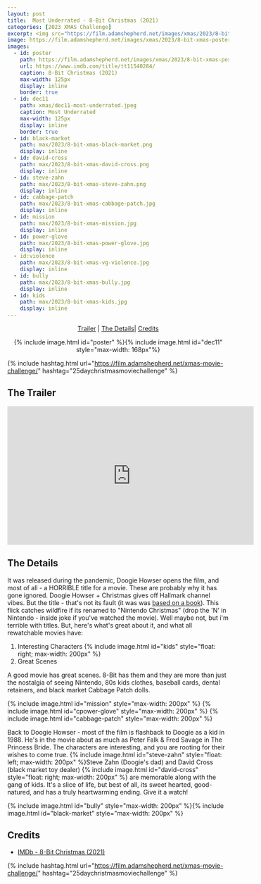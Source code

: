 ```yaml
---
layout: post
title:  Most Underrated - 8-Bit Christmas (2021)
categories: [2023 XMAS Challenge]
excerpt: <img src="https://film.adamshepherd.net/images/xmas/2023/8-bit-xmas-poster.jpg" width="125px"/>
image: https://film.adamshepherd.net/images/xmas/2023/8-bit-xmas-poster.jpg
images:
  - id: poster
    path: https://film.adamshepherd.net/images/xmas/2023/8-bit-xmas-poster.jpg
    url: https://www.imdb.com/title/tt11540284/
    caption: 8-Bit Christmas (2021)
    max-width: 125px
    display: inline
    border: true
  - id: dec11
    path: xmas/dec11-most-underrated.jpeg
    caption: Most Underrated	
    max-width: 125px
    display: inline
    border: true
  - id: black-market
    path: max/2023/8-bit-xmas-black-market.png
    display: inline
  - id: david-cross
    path: max/2023/8-bit-xmas-david-cross.png
    display: inline
  - id: steve-zahn
    path: max/2023/8-bit-xmas-steve-zahn.png
    display: inline
  - id: cabbage-patch
    path: max/2023/8-bit-xmas-cabbage-patch.jpg
    display: inline
  - id: mission
    path: max/2023/8-bit-xmas-mission.jpg
    display: inline
  - id: power-glove
    path: max/2023/8-bit-xmas-power-glove.jpg
    display: inline
  - id:violence
    path: max/2023/8-bit-xmas-vg-violence.jpg
    display: inline
  - id: bully
    path: max/2023/8-bit-xmas-bully.jpg
    display: inline
  - id: kids
    path: max/2023/8-bit-xmas-kids.jpg
    display: inline
---
```


<div style="text-align: center">
  <p><a href="#the-trailer">Trailer</a> | <a href="#the-details">The Details</a>| <a href="#credits">Credits</a></p>
  <p>{% include image.html id="poster" %}{% include image.html id="dec11" style="max-width: 168px"%}</p>
</div>

{% include hashtag.html url="https://film.adamshepherd.net/xmas-movie-challenge/" hashtag="25daychristmasmoviechallenge" %}

## The Trailer 

<div style="text-align: center">
  <iframe width="560" height="315" src="https://www.youtube.com/embed/CI-YWRK0VPo?si=cLvGRLBDhpKaJdVG" title="YouTube video player" frameborder="0" allow="accelerometer; autoplay; clipboard-write; encrypted-media; gyroscope; picture-in-picture; web-share" allowfullscreen></iframe>
</div>


## The Details

It was released during the pandemic, Doogie Howser opens the film, and most of all - a HORRIBLE title for a movie. These are probably why it has gone ignored. Doogie Howser + Christmas gives off Hallmark channel vibes. But the title - that's not its fault (it was was [based on a book](https://a.co/d/hXNUlVU)). This flick catches wildfire if its renamed to "Nintendo Christmas" (drop the 'N' in Nintendo - inside joke if you've watched the movie). Well maybe not, but i'm terrible with titles. But, here's what's great about it, and what all rewatchable movies have:

1. Interesting Characters {% include image.html id="kids" style="float: right; max-width: 200px" %}
2. Great Scenes

A good movie has great scenes. 8-Bit has them and they are more than just the nostalgia of seeing Nintendo, 80s kids clothes, baseball cards, dental retainers, and black market Cabbage Patch dolls.

{% include image.html id="mission" style="max-width: 200px" %} {% include image.html id="cpower-glove" style="max-width: 200px" %} {% include image.html id="cabbage-patch" style="max-width: 200px" %}

Back to Doogie Howser - most of the film is flashback to Doogie as a kid in 1988. He's in the movie about as much as Peter Falk & Fred Savage in The Princess Bride. The characters are interesting, and you are rooting for their wishes to come true. {% include image.html id="steve-zahn" style="float: left; max-width: 200px" %}Steve Zahn (Doogie's dad) and David Cross (black market toy dealer) {% include image.html id="david-cross" style="float: right; max-width: 200px" %} are memorable along with the gang of kids.
It's a slice of life, but best of all, its sweet hearted, good-natured, and has a truly heartwarming ending. Give it a watch!

{% include image.html id="bully" style="max-width: 200px" %}{% include image.html id="black-market" style="max-width: 200px" %}

## Credits

* [IMDb - 8-Bit Christmas (2021)](https://www.imdb.com/title/tt11540284/)


{% include hashtag.html url="https://film.adamshepherd.net/xmas-movie-challenge/" hashtag="25daychristmasmoviechallenge" %}

<p>&nbsp;</p>
